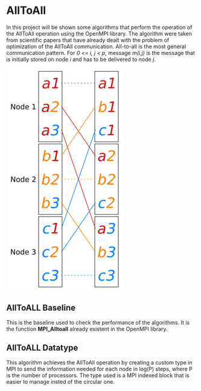 # AllToAll

In this project will be shown some algorithms that perform the operation of the AllToAll operation using the OpenMPI library. The algorithm were taken from scientific papers that have already dealt with the problem of optimization of the AllToAll communication. All-to-all is the most general communication pattern. For *0 <= i, j < p*, message *m(i,j)* is the message that is initially stored on node *i* and has to be delivered to node *j*.

![All to All](img/All-to-All.png)

## AllToALL Baseline

This is the baseline used to check the performance of the algorithms. It is the function **MPI_Alltoall** already existent in the OpenMPI library.

## AllToALL Datatype

This algorithm achieves the AllToAll operation by creating a custom type in MPI to send the information needed for each node in log(P) steps, where P is the number of processors. The type used is a MPI indexed block that is easier to manage insted of the circular one.
